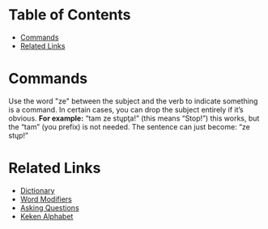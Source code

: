 # Table of Contents
- [Commands](#commands)
- [Related Links](#related-links)

# Commands
Use the word "ze" between the subject and the verb to indicate something is a command. In certain cases, you can drop the subject entirely if it’s obvious.
**For example:**
“tam ze stųpţa!” (this means “Stop!”)
this works, but the “tam” (you prefix) is not needed. The sentence can just become:
“ze stųp!”

# Related Links
- [Dictionary](dictionary.md)
- [Word Modifiers](word_modifiers.md)
- [Asking Questions](asking_questions.md)
- [Keken Alphabet](keken_alphabet.md)